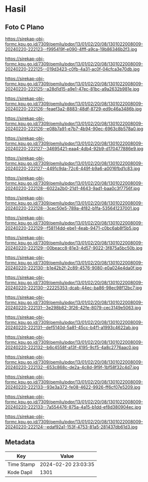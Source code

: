 # Hasil

## Foto C Plano

https://sirekap-obj-formc.kpu.go.id/7309/pemilu/pdpr/13/01/02/20/08/1301022008009-20240220-222123--f995419f-e090-4fff-a9ca-19b86346b2f3.jpg

https://sirekap-obj-formc.kpu.go.id/7309/pemilu/pdpr/13/01/02/20/08/1301022008009-20240220-222125--019d3423-c0fb-4a31-ac0f-04cfca3e70db.jpg

https://sirekap-obj-formc.kpu.go.id/7309/pemilu/pdpr/13/01/02/20/08/1301022008009-20240220-222125--a28d1d15-a9e1-47ec-81bc-a9a2632b981e.jpg

https://sirekap-obj-formc.kpu.go.id/7309/pemilu/pdpr/13/01/02/20/08/1301022008009-20240220-222126--feaef3a2-8883-48df-8729-ed9c46a3486b.jpg

https://sirekap-obj-formc.kpu.go.id/7309/pemilu/pdpr/13/01/02/20/08/1301022008009-20240220-222126--e08b7a91-e7b7-4b94-90ec-6963c8b578a0.jpg

https://sirekap-obj-formc.kpu.go.id/7309/pemilu/pdpr/13/01/02/20/08/1301022008009-20240220-222127--34695421-eaa4-4db4-92b9-d170477886e9.jpg

https://sirekap-obj-formc.kpu.go.id/7309/pemilu/pdpr/13/01/02/20/08/1301022008009-20240220-222127--4491c9da-72c6-449f-b9a6-a0016fbd1c83.jpg

https://sirekap-obj-formc.kpu.go.id/7309/pemilu/pdpr/13/01/02/20/08/1301022008009-20240220-222128--6022a2b0-21d1-4643-9ad1-baa0c3f7756f.jpg

https://sirekap-obj-formc.kpu.go.id/7309/pemilu/pdpr/13/01/02/20/08/1301022008009-20240220-222128--3cec50e5-789a-4f82-b1fa-535641237001.jpg

https://sirekap-obj-formc.kpu.go.id/7309/pemilu/pdpr/13/01/02/20/08/1301022008009-20240220-222129--f58114dd-ebe1-4eab-9471-c0bc6ab8f5b5.jpg

https://sirekap-obj-formc.kpu.go.id/7309/pemilu/pdpr/13/01/02/20/08/1301022008009-20240220-222129--00beacc8-81e3-4d57-9022-3f875a5bc50b.jpg

https://sirekap-obj-formc.kpu.go.id/7309/pemilu/pdpr/13/01/02/20/08/1301022008009-20240220-222130--b1e42b2f-2c89-4576-9080-e0a024e4da0f.jpg

https://sirekap-obj-formc.kpu.go.id/7309/pemilu/pdpr/13/01/02/20/08/1301022008009-20240220-222130--22225353-dcab-44ec-ba86-98ec98f12bc7.jpg

https://sirekap-obj-formc.kpu.go.id/7309/pemilu/pdpr/13/01/02/20/08/1301022008009-20240220-222131--3e298b82-3f26-42fe-8079-cec3149e5063.jpg

https://sirekap-obj-formc.kpu.go.id/7309/pemilu/pdpr/13/01/02/20/08/1301022008009-20240220-222131--def5140d-5a81-45cc-b4f1-a1993c4622ab.jpg

https://sirekap-obj-formc.kpu.go.id/7309/pemilu/pdpr/13/01/02/20/08/1301022008009-20240220-222132--b6c4558f-a13f-4195-9cf5-4a8c2776aac0.jpg

https://sirekap-obj-formc.kpu.go.id/7309/pemilu/pdpr/13/01/02/20/08/1301022008009-20240220-222132--653c868c-de2a-4c8d-9f9f-1bf58f32c4d7.jpg

https://sirekap-obj-formc.kpu.go.id/7309/pemilu/pdpr/13/01/02/20/08/1301022008009-20240220-222133--93e3a372-fe08-4622-9926-ff6cf07e5209.jpg

https://sirekap-obj-formc.kpu.go.id/7309/pemilu/pdpr/13/01/02/20/08/1301022008009-20240220-222133--7a554476-875a-4a15-b1dd-ef8d380904ec.jpg

https://sirekap-obj-formc.kpu.go.id/7309/pemilu/pdpr/13/01/02/20/08/1301022008009-20240220-222124--edaf92a1-153f-4753-81a5-281437db61d3.jpg


## Metadata

| Key        | Value               |
| ---------- | ------------------- |
| Time Stamp | 2024-02-20 23:03:35 |
| Kode Dapil | 1301                |



